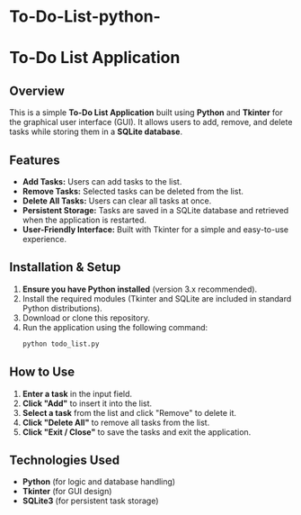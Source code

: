 # To-Do-List-python-
# To-Do List Application

## Overview
This is a simple **To-Do List Application** built using **Python** and **Tkinter** for the graphical user interface (GUI). It allows users to add, remove, and delete tasks while storing them in a **SQLite database**.

## Features
- **Add Tasks:** Users can add tasks to the list.
- **Remove Tasks:** Selected tasks can be deleted from the list.
- **Delete All Tasks:** Users can clear all tasks at once.
- **Persistent Storage:** Tasks are saved in a SQLite database and retrieved when the application is restarted.
- **User-Friendly Interface:** Built with Tkinter for a simple and easy-to-use experience.

## Installation & Setup
1. **Ensure you have Python installed** (version 3.x recommended).
2. Install the required modules (Tkinter and SQLite are included in standard Python distributions).
3. Download or clone this repository.
4. Run the application using the following command:
   ```bash
   python todo_list.py
   ```

## How to Use
1. **Enter a task** in the input field.
2. **Click "Add"** to insert it into the list.
3. **Select a task** from the list and click "Remove" to delete it.
4. **Click "Delete All"** to remove all tasks from the list.
5. **Click "Exit / Close"** to save the tasks and exit the application.

## Technologies Used
- **Python** (for logic and database handling)
- **Tkinter** (for GUI design)
- **SQLite3** (for persistent task storage)


